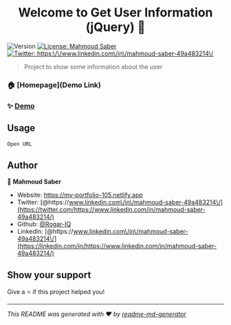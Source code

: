 <h1 align="center">Welcome to Get User Information (jQuery) 👋</h1>
<p>
  <img alt="Version" src="https://img.shields.io/badge/version-1.0.1-blue.svg?cacheSeconds=2592000" />
  <a href="#" target="_blank">
    <img alt="License: Mahmoud Saber" src="https://img.shields.io/badge/License-Mahmoud Saber-yellow.svg" />
  </a>
  <a href="https://twitter.com/https:\/\/www.linkedin.com\/in\/mahmoud-saber-49a483214\/" target="_blank">
    <img alt="Twitter: https:\/\/www.linkedin.com\/in\/mahmoud-saber-49a483214\/" src="https://img.shields.io/twitter/follow/https:\/\/www.linkedin.com\/in\/mahmoud-saber-49a483214\/.svg?style=social" />
  </a>
</p>

> Project to show some information about the user

### 🏠 [Homepage](Demo Link)

### ✨ [Demo](https://rogar-iq.github.io/Get-User-Information/)

## Usage

```sh
Open URL
```

## Author

👤 **Mahmoud Saber**

- Website: https://my-portfolio-105.netlify.app
- Twitter: [@https:\/\/www.linkedin.com\/in\/mahmoud-saber-49a483214\/](https://twitter.com/https://www.linkedin.com/in/mahmoud-saber-49a483214/)
- Github: [@Rogar-IQ](https://github.com/Rogar-IQ)
- LinkedIn: [@https:\/\/www.linkedin.com\/in\/mahmoud-saber-49a483214\/](https://linkedin.com/in/https://www.linkedin.com/in/mahmoud-saber-49a483214/)

## Show your support

Give a ⭐️ if this project helped you!

---

_This README was generated with ❤️ by [readme-md-generator](https://github.com/kefranabg/readme-md-generator)_
